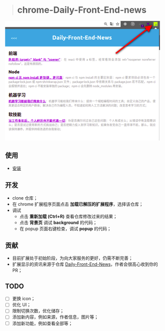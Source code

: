 
> # chrome-Daily-Front-End-news

![screenshot](./images/screenshot.png)

## 使用

- [安装](https://chrome.google.com/webstore/detail/front-end-news/dcijaoifeaaafbdglmalaajeedcamogg?utm_source=chrome-app-launcher-info-dialog)

## 开发

- clone 仓库；
- 在 chrome 扩展程序页面点击 **加载已解压的扩展程序**，选择该仓库；
- 调试
	- 点击 **重新加载 (Ctrl+R)** 查看仓库修改过来的结果；
	- 点击 **背景页** 调试 **background** 的代码；
	- 在 popup 页面右键检查，调试 **popup** 的代码；

## 贡献

- 目前扩展处于初始阶段，为向大家服务的更好，仍需不断完善；
- 扩展显示的资讯来源于仓库 [Daily-Front-End-News](https://github.com/FengShangWuQi/Daily-Front-End-News)，作者会很高心收到你的 PR；

## TODO

- [ ] 更换 icon；
- [ ] 优化 UI；
- [ ] 限制切换次数，优化储存；
- [ ] 添加新内容，例如来源，作者信息，图片等；
- [ ] 添加新功能，例如查看全部等；

